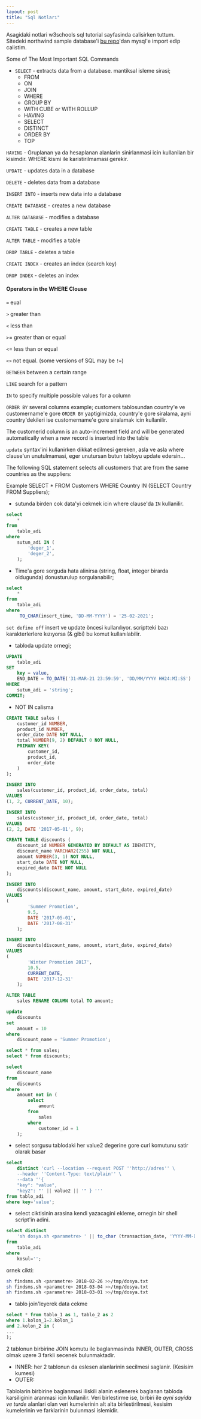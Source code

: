 ```yaml
---
layout: post
title: "Sql Notları"
---
```


Asagidaki notlari w3schools sql tutorial sayfasinda calisirken tuttum. Sitedeki
northwind sample database'i [bu repo](https://github.com/dalers/mywind.git)'dan mysql'e import edip calistim.

Some of The Most Important SQL Commands

* `SELECT` - extracts data from a database.  mantiksal isleme sirasi;
    - FROM
    - ON
    - JOIN
    - WHERE
    - GROUP BY
    - WITH CUBE or WITH ROLLUP
    - HAVING
    - SELECT
    - DISTINCT
    - ORDER BY
    - TOP

`HAVING` - Gruplanan ya da hesaplanan alanlarin sinirlanmasi icin kullanilan
bir kisimdir. WHERE kismi ile karistirilmamasi gerekir.

`UPDATE` - updates data in a database

`DELETE` - deletes data from a database

`INSERT INTO` - inserts new data into a database

`CREATE DATABASE` - creates a new database

`ALTER DATABASE` - modifies a database

`CREATE TABLE` - creates a new table

`ALTER TABLE` - modifies a table

`DROP TABLE` - deletes a table

`CREATE INDEX` - creates an index (search key)

`DROP INDEX` - deletes an index


#### Operators in the WHERE Clouse

`=` eual

`>` greater than

`<` less than

`>`= greater than or equal

`<`= less than or equal

`<>` not equal. (some versions of SQL may be `!=`)

`BETWEEN` between a certain range

`LIKE` search for a pattern

`IN` to specify multiple possible values for a column

`ORDER BY` several columns example;
customers tablosundan country'e ve customername'e gore `ORDER BY`
yaptigimizda, country'e gore siralama, ayni country'dekileri ise customername'e
gore siralamak icin kullanilir.

The customerid column is an auto-increment field and will be generated
automatically when a new record is inserted into the table


`update` syntax'ini kullanirken dikkat edilmesi gereken, asla ve asla where
clause'un unutulmamasi, eger unutursan butun tabloyu update edersin...


The following SQL statement selects all customers that are from the same countries as the suppliers:

Example
SELECT * FROM Customers
WHERE Country IN (SELECT Country FROM Suppliers);

* sutunda birden cok data'yi cekmek icin where clause'da ```IN``` kullanilir.

```sql
select
    *
from
    tablo_adi
where
    sutun_adi IN (
        'deger_1',
        'deger_2',
    );
```
* Time'a gore sorguda hata alinirsa (string, float, integer birarda oldugunda)
  donusturulup sorgulanabilir;
  
```sql
select
    *
from
    tablo_adi
where
     TO_CHAR(insert_time, 'DD-MM-YYYY') = '25-02-2021';
```

`set define off`  insert ve update öncesi kullanılıyor. scriptteki bazı karakterlerlere kızıyorsa (&  gibi) bu komut kullanılabilir.

* tabloda update ornegi;
```sql
UPDATE
    tablo_adi
SET
    key = value,
    END_DATE = TO_DATE('31-MAR-21 23:59:59', 'DD/MM/YYYY HH24:MI:SS')
WHERE
    sutun_adi = 'string';
COMMIT;
```

* NOT IN calisma

```sql
CREATE TABLE sales (
    customer_id NUMBER,
    product_id NUMBER,
    order_date DATE NOT NULL,
    total NUMBER(9, 2) DEFAULT 0 NOT NULL,
    PRIMARY KEY(
        customer_id,
        product_id,
        order_date
    )
);

INSERT INTO
    sales(customer_id, product_id, order_date, total)
VALUES
(1, 2, CURRENT_DATE, 10);

INSERT INTO
    sales(customer_id, product_id, order_date, total)
VALUES
(2, 2, DATE '2017-05-01', 9);

CREATE TABLE discounts (
    discount_id NUMBER GENERATED BY DEFAULT AS IDENTITY,
    discount_name VARCHAR2(255) NOT NULL,
    amount NUMBER(3, 1) NOT NULL,
    start_date DATE NOT NULL,
    expired_date DATE NOT NULL
);

INSERT INTO
    discounts(discount_name, amount, start_date, expired_date)
VALUES
(
        'Summer Promotion',
        9.5,
        DATE '2017-05-01',
        DATE '2017-08-31'
    );

INSERT INTO
    discounts(discount_name, amount, start_date, expired_date)
VALUES
(
        'Winter Promotion 2017',
        10.5,
        CURRENT_DATE,
        DATE '2017-12-31'
    );

ALTER TABLE
    sales RENAME COLUMN total TO amount;

update
    discounts
set
    amount = 10
where
    discount_name = 'Summer Promotion';

select * from sales;
select * from discounts;

select
    discount_name
from
    discounts
where
    amount not in (
        select
            amount
        from
            sales
        where
            customer_id = 1
    );
```

* select sorgusu tablodaki her value2 degerine gore curl komutunu satir olarak basar

```sql
select
    distinct 'curl --location --request POST ''http://adres'' \ 
    --header ''Content-Type: text/plain'' \
    --data ''{
    "key": "value",
    "key2": "' || value2 || '" } '''
from tablo_adi
where key='value';
```

* select ciktisinin arasina kendi yazacagini ekleme, ornegin bir shell
  script'in adini.

```sql
select distinct
    'sh dosya.sh <parametre> ' || to_char (transaction_date, 'YYYY-MM-DD') || ' >>/tmp/dosya.txt'
from
    tablo_adi
where
    kosul='';
```

ornek cikti:

```bash
sh findsms.sh <parametre> 2018-02-26 >>/tmp/dosya.txt
sh findsms.sh <parametre> 2018-03-04 >>/tmp/dosya.txt
sh findsms.sh <parametre> 2018-03-01 >>/tmp/dosya.txt
```

* tablo join'leyerek data cekme

```sql
select * from tablo_1 as 1, tablo_2 as 2
where 1.kolon_1=2.kolon_1
and 2.kolon_2 in (
...
);
```
2 tablonun birbirine JOIN komutu ile baglanmasinda INNER, OUTER, CROSS olmak
uzere 3 farkli secenek bulunmaktadir.
* INNER: her 2 tablonun da eslesen alanlarinin secilmesi saglanir. (Kesisim
kumesi)
* OUTER: 

Tablolarin birbirine baglanmasi iliskili alanin eslenerek baglanan tabloda
karsiliginin aranmasi icin kullanilir. Veri birlestirme ise, birbiri ile *ayni
sayida ve turde*  alanlari olan veri kumelerinin alt alta birlestirilmesi,
kesisim kumelerinin ve farklarinin bulunmasi islemidir.



